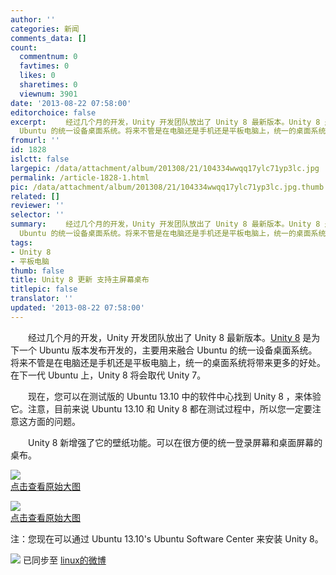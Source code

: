 ```yaml
---
author: ''
categories: 新闻
comments_data: []
count:
  commentnum: 0
  favtimes: 0
  likes: 0
  sharetimes: 0
  viewnum: 3901
date: '2013-08-22 07:58:00'
editorchoice: false
excerpt: 　　经过几个月的开发，Unity 开发团队放出了 Unity 8 最新版本。Unity 8 是为下一个 Ubuntu 版本发布开发的，主要用来融合
  Ubuntu 的统一设备桌面系统。将来不管是在电脑还是手机还是平板电脑上，统一的桌面系统将  ...
fromurl: ''
id: 1828
islctt: false
largepic: /data/attachment/album/201308/21/104334wwqq17ylc71yp3lc.jpg
permalink: /article-1828-1.html
pic: /data/attachment/album/201308/21/104334wwqq17ylc71yp3lc.jpg.thumb.jpg
related: []
reviewer: ''
selector: ''
summary: 　　经过几个月的开发，Unity 开发团队放出了 Unity 8 最新版本。Unity 8 是为下一个 Ubuntu 版本发布开发的，主要用来融合
  Ubuntu 的统一设备桌面系统。将来不管是在电脑还是手机还是平板电脑上，统一的桌面系统将  ...
tags:
- Unity 8
- 平板电脑
thumb: false
title: Unity 8 更新 支持主屏幕桌布
titlepic: false
translator: ''
updated: '2013-08-22 07:58:00'
---
```


　　经过几个月的开发，Unity 开发团队放出了 Unity 8 最新版本。[Unity 8](https://launchpad.net/unity8) 是为下一个 Ubuntu 版本发布开发的，主要用来融合 Ubuntu 的统一设备桌面系统。将来不管是在电脑还是手机还是平板电脑上，统一的桌面系统将带来更多的好处。在下一代 Ubuntu 上，Unity 8 将会取代 Unity 7。


　　现在，您可以在测试版的 Ubuntu 13.10 中的软件中心找到 Unity 8 ，来体验它。注意，目前来说 Ubuntu 13.10 和 Unity 8 都在测试过程中，所以您一定要注意这方面的问题。  
  
　　Unity 8 新增强了它的壁纸功能。可以在很方便的统一登录屏幕和桌面屏幕的桌布。


[![](/data/attachment/album/201308/21/104334wwqq17ylc71yp3lc.jpg)  
点击查看原始大图](https://img.linux.net.cn/data/attachment/album/201308/21/104334wwqq17ylc71yp3lc.jpg)


[![](/data/attachment/album/201308/21/104336fhekemcz11k63kco.jpg)  
点击查看原始大图](https://img.linux.net.cn/data/attachment/album/201308/21/104336fhekemcz11k63kco.jpg)


注：您现在可以通过 Ubuntu 13.10's Ubuntu Software Center 来安装 Unity 8。


![](https://img.linux.net.cn/xwb/images/bgimg/icon_logo.png) 已同步至 [linux的微博](http://weibo.com/1772191555)